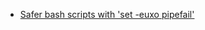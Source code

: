 - [Safer bash scripts with 'set -euxo pipefail'](https://vaneyckt.io/posts/safer_bash_scripts_with_set_euxo_pipefail/)
